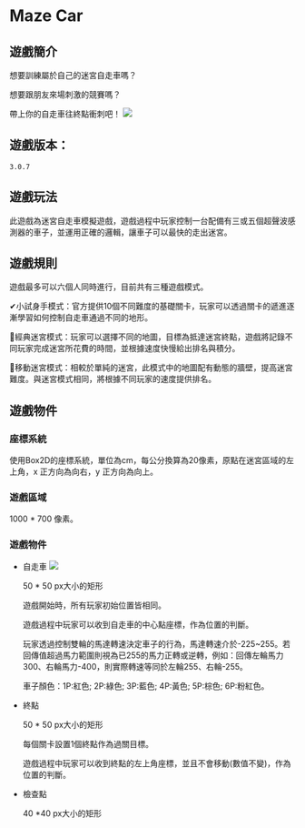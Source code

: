 # Maze Car

## 遊戲簡介
想要訓練屬於自己的迷宮自走車嗎？

想要跟朋友來場刺激的競賽嗎？

帶上你的自走車往終點衝刺吧！
![](https://i.imgur.com/ymZZMyO.png)


## 遊戲版本：
`3.0.7`




## 遊戲玩法

此遊戲為迷宮自走車模擬遊戲，遊戲過程中玩家控制一台配備有三或五個超聲波感測器的車子，並運用正確的邏輯，讓車子可以最快的走出迷宮。

## 遊戲規則

遊戲最多可以六個人同時進行，目前共有三種遊戲模式。

✔小試身手模式：官方提供10個不同難度的基礎關卡，玩家可以透過關卡的遞進逐漸學習如何控制自走車通過不同的地形。

🚗經典迷宮模式：玩家可以選擇不同的地圖，目標為抵達迷宮終點，遊戲將記錄不同玩家完成迷宮所花費的時間，並根據速度快慢給出排名與積分。

🚧移動迷宮模式：相較於單純的迷宮，此模式中的地圖配有動態的牆壁，提高迷宮難度。與迷宮模式相同，將根據不同玩家的速度提供排名。

## 遊戲物件


### 座標系統
使用Box2D的座標系統，單位為cm，每公分換算為20像素，原點在迷宮區域的左上角，x 正方向為向右，y 正方向為向上。

### 遊戲區域

1000 \* 700 像素。

### 遊戲物件
- 自走車
    ![](https://i.imgur.com/srSifjm.png)

    50 \* 50 px大小的矩形

    遊戲開始時，所有玩家初始位置皆相同。

    遊戲過程中玩家可以收到自走車的中心點座標，作為位置的判斷。

    玩家透過控制雙輪的馬達轉速決定車子的行為，馬達轉速介於-225~255。若回傳值超過馬力範圍則視為已255的馬力正轉或逆轉，例如：回傳左輪馬力300、右輪馬力-400，則實際轉速等同於左輪255、右輪-255。

    車子顏色：1P:紅色; 2P:綠色; 3P:藍色; 4P:黃色; 5P:棕色; 6P:粉紅色。

- 終點

    50 \* 50 px大小的矩形

    每個關卡設置1個終點作為過關目標。

    遊戲過程中玩家可以收到終點的左上角座標，並且不會移動(數值不變)，作為位置的判斷。

- 檢查點

    40 \*40 px大小的矩形

